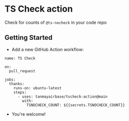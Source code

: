 # TS Check action

Check for counts of `@ts-nocheck` in your code repo

## Getting Started

* Add a new GitHub Action workflow:
```
name: TS Check

on:
  pull_request

jobs:
  thanks:
    runs-on: ubuntu-latest
    steps:
      - uses: tanmayairbase/tscheck-action@main
        with:
          TSNOCHECK_COUNT: ${{secrets.TSNOCHECK_COUNT}}
```
* You're welcome!
